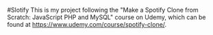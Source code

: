 #Slotify
This is my project following the "Make a Spotify Clone from Scratch: JavaScript PHP and MySQL"
course on Udemy, which can be found at https://www.udemy.com/course/spotify-clone/.

